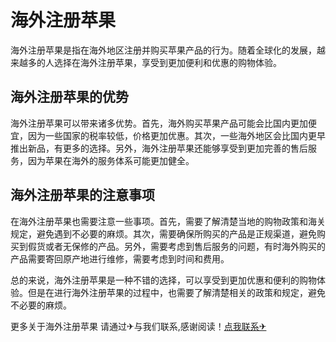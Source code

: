 # 海外注册苹果

海外注册苹果是指在海外地区注册并购买苹果产品的行为。随着全球化的发展，越来越多的人选择在海外注册苹果，享受到更加便利和优惠的购物体验。

## 海外注册苹果的优势

海外注册苹果可以带来诸多优势。首先，海外购买苹果产品可能会比国内更加便宜，因为一些国家的税率较低，价格更加优惠。其次，一些海外地区会比国内更早推出新品，有更多的选择。另外，海外注册苹果还能够享受到更加完善的售后服务，因为苹果在海外的服务体系可能更加健全。

## 海外注册苹果的注意事项

在海外注册苹果也需要注意一些事项。首先，需要了解清楚当地的购物政策和海关规定，避免遇到不必要的麻烦。其次，需要确保所购买的产品是正规渠道，避免购买到假货或者无保修的产品。另外，需要考虑到售后服务的问题，有时海外购买的产品需要寄回原产地进行维修，需要考虑到时间和费用。

总的来说，海外注册苹果是一种不错的选择，可以享受到更加优惠和便利的购物体验。但是在进行海外注册苹果的过程中，也需要了解清楚相关的政策和规定，避免不必要的麻烦。

更多关于海外注册苹果 请通过✈与我们联系,感谢阅读！[点我联系✈](https://blog.k02.cc)
